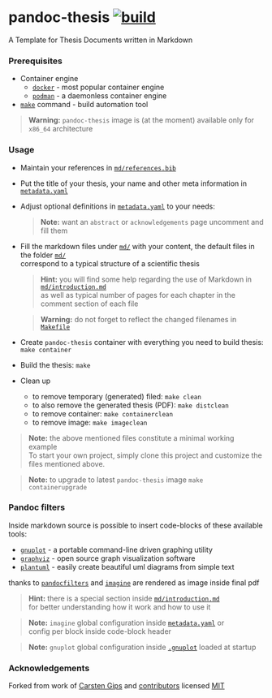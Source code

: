 <h1> pandoc-thesis <a href="https://github.com/andros21/pandoc-thesis/actions/workflows/build.yml">
    <img src="https://img.shields.io/github/workflow/status/andros21/pandoc-thesis/build%20pandoc-thesis/master?label=build&logo=github" alt="build">
</a>
</h1>

A Template for Thesis Documents written in Markdown

### Prerequisites

* Container engine
    * [`docker`](https://www.docker.com/) - most popular container engine
    * [`podman`](https://podman.io/) - a daemonless container engine
* [`make`](https://www.gnu.org/s/make/manual/make.html) command - build automation tool

> **Warning:** `pandoc-thesis` image is (at the moment) available only for `x86_64` architecture

### Usage

* Maintain your references in [`md/references.bib`](md/references.bib)
* Put the title of your thesis, your name and other meta information in [`metadata.yaml`](metadata.yaml)
*  Adjust optional definitions in [`metadata.yaml`](metadata.yaml) to your needs:

    > **Note:** want an `abstract` or `acknowledgements` page uncomment and fill them

* Fill the markdown files under [`md/`](md) with your content, the default files in the folder [`md/`](md) \
    correspond to a typical structure of a scientific thesis

    > **Hint:** you will find some help regarding the use of Markdown in [`md/introduction.md`](md/introduction.md)\
    > as well as typical number of pages for each chapter in the comment section of each file

    > **Warning:** do not forget to reflect the changed filenames in [`Makefile`](Makefile)

* Create `pandoc-thesis` container with everything you need to build thesis: `make container`
* Build the thesis: `make`
* Clean up
    * to remove temporary (generated) filed: `make clean`
    * to also remove the generated thesis (PDF): `make distclean`
    * to remove container: `make containerclean`
    * to remove image: `make imageclean`

> **Note:** the above mentioned files constitute a minimal working example\
> To start your own project, simply clone this project and customize the files mentioned above.

> **Note:** to upgrade to latest `pandoc-thesis` image `make containerupgrade`

### Pandoc filters

Inside markdown source is possible to insert code-blocks of these available tools:
* [`gnuplot`](http://www.gnuplot.info/) - a portable command-line driven graphing utility
* [`graphviz`](https://graphviz.org/) - open source graph visualization software
* [`plantuml`](https://plantuml.com/) - easily create beautiful uml diagrams from simple text

thanks to [`pandocfilters`](https://github.com/jgm/pandocfilters) and [`imagine`](https://github.com/andros21/imagine) are rendered as image inside final pdf

> **Hint:** there is a special section inside [`md/introduction.md`](md/introduction.md)\
> for better understanding how it work and how to use it

> **Note:** `imagine` global configuration inside [`metadata.yaml`](metadata.yaml) or\
> config per block inside code-block header

> **Note:** `gnuplot` global configuration inside [`.gnuplot`](.gnuplot) loaded at startup

### Acknowledgements

Forked from work of [Carsten Gips](https://github.com/cagix) and [contributors](https://github.com/cagix/pandoc-thesis/graphs/contributors) licensed [MIT](https://opensource.org/licenses/MIT)
